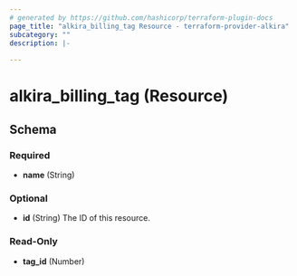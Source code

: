 ```yaml
---
# generated by https://github.com/hashicorp/terraform-plugin-docs
page_title: "alkira_billing_tag Resource - terraform-provider-alkira"
subcategory: ""
description: |-
  
---
```


# alkira_billing_tag (Resource)





<!-- schema generated by tfplugindocs -->
## Schema

### Required

- **name** (String)

### Optional

- **id** (String) The ID of this resource.

### Read-Only

- **tag_id** (Number)


